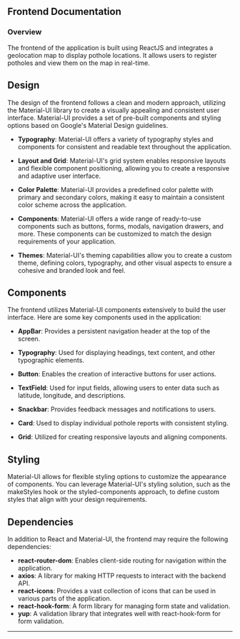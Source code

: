 ## Frontend Documentation

### Overview
The frontend of the application is built using ReactJS and integrates a geolocation map to display pothole locations. It allows users to register potholes and view them on the map in real-time.

## Design
The design of the frontend follows a clean and modern approach, utilizing the Material-UI library to create a visually appealing and consistent user interface. Material-UI provides a set of pre-built components and styling options based on Google's Material Design guidelines.

- **Typography**: Material-UI offers a variety of typography styles and components for consistent and readable text throughout the application.

- **Layout and Grid**: Material-UI's grid system enables responsive layouts and flexible component positioning, allowing you to create a responsive and adaptive user interface.

- **Color Palette**: Material-UI provides a predefined color palette with primary and secondary colors, making it easy to maintain a consistent color scheme across the application.

- **Components**: Material-UI offers a wide range of ready-to-use components such as buttons, forms, modals, navigation drawers, and more. These components can be customized to match the design requirements of your application.

- **Themes**: Material-UI's theming capabilities allow you to create a custom theme, defining colors, typography, and other visual aspects to ensure a cohesive and branded look and feel.

## Components

The frontend utilizes Material-UI components extensively to build the user interface. Here are some key components used in the application:

- **AppBar**: Provides a persistent navigation header at the top of the screen.

- **Typography**: Used for displaying headings, text content, and other typographic elements.

- **Button**: Enables the creation of interactive buttons for user actions.

- **TextField**: Used for input fields, allowing users to enter data such as latitude, longitude, and descriptions.

- **Snackbar**: Provides feedback messages and notifications to users.

- **Card**: Used to display individual pothole reports with consistent styling.

- **Grid**: Utilized for creating responsive layouts and aligning components.

## Styling

Material-UI allows for flexible styling options to customize the appearance of components. You can leverage Material-UI's styling solution, such as the makeStyles hook or the styled-components approach, to define custom styles that align with your design requirements.

## Dependencies

In addition to React and Material-UI, the frontend may require the following dependencies:

- **react-router-dom**: Enables client-side routing for navigation within the application.
- **axios**: A library for making HTTP requests to interact with the backend API.
- **react-icons**: Provides a vast collection of icons that can be used in various parts of the application.
- **react-hook-form**: A form library for managing form state and validation.
- **yup**: A validation library that integrates well with react-hook-form for form validation.

---
